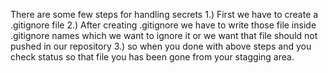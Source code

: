 There are some few steps for handling secrets
1.) First we have to create a .gitignore file
2.) After creating .gitignore we have to write those file inside .gitignore names which we want to ignore it or we want that file should not pushed in our repository
3.) so when you done with above steps and you check status so that file you has been gone from your stagging area.


